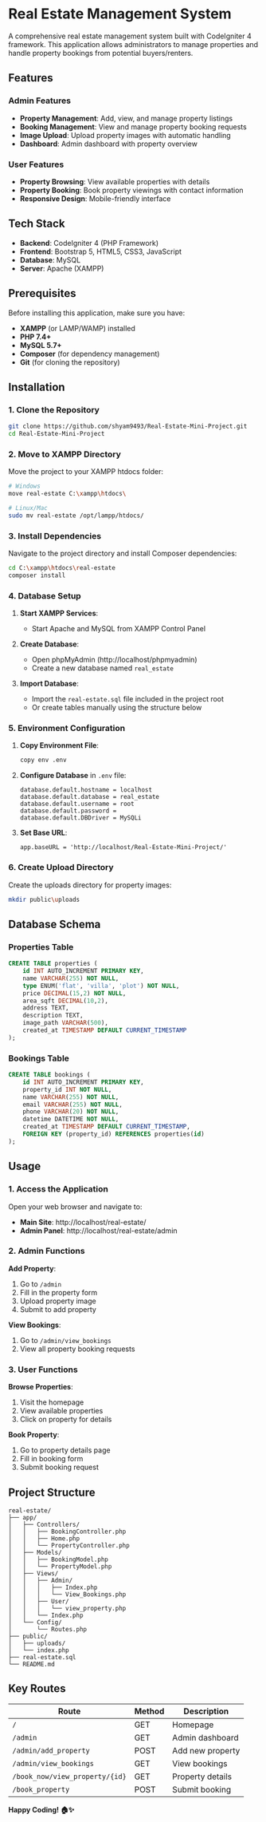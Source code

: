 # Real Estate Management System

A comprehensive real estate management system built with CodeIgniter 4 framework. This application allows administrators to manage properties and handle property bookings from potential buyers/renters.

## Features

### Admin Features
- **Property Management**: Add, view, and manage property listings
- **Booking Management**: View and manage property booking requests
- **Image Upload**: Upload property images with automatic handling
- **Dashboard**: Admin dashboard with property overview

### User Features
- **Property Browsing**: View available properties with details
- **Property Booking**: Book property viewings with contact information
- **Responsive Design**: Mobile-friendly interface

## Tech Stack

- **Backend**: CodeIgniter 4 (PHP Framework)
- **Frontend**: Bootstrap 5, HTML5, CSS3, JavaScript
- **Database**: MySQL
- **Server**: Apache (XAMPP)

## Prerequisites

Before installing this application, make sure you have:

- **XAMPP** (or LAMP/WAMP) installed
- **PHP 7.4+** 
- **MySQL 5.7+**
- **Composer** (for dependency management)
- **Git** (for cloning the repository)

## Installation

### 1. Clone the Repository

```bash
git clone https://github.com/shyam9493/Real-Estate-Mini-Project.git
cd Real-Estate-Mini-Project
```

### 2. Move to XAMPP Directory

Move the project to your XAMPP htdocs folder:

```bash
# Windows
move real-estate C:\xampp\htdocs\

# Linux/Mac
sudo mv real-estate /opt/lampp/htdocs/
```

### 3. Install Dependencies

Navigate to the project directory and install Composer dependencies:

```bash
cd C:\xampp\htdocs\real-estate
composer install
```

### 4. Database Setup

1. **Start XAMPP Services**:
   - Start Apache and MySQL from XAMPP Control Panel

2. **Create Database**:
   - Open phpMyAdmin (http://localhost/phpmyadmin)
   - Create a new database named `real_estate`

3. **Import Database**:
   - Import the `real-estate.sql` file included in the project root
   - Or create tables manually using the structure below

### 5. Environment Configuration

1. **Copy Environment File**:
   ```bash
   copy env .env
   ```

2. **Configure Database** in `.env` file:
   ```
   database.default.hostname = localhost
   database.default.database = real_estate
   database.default.username = root
   database.default.password = 
   database.default.DBDriver = MySQLi
   ```

3. **Set Base URL**:
   ```
   app.baseURL = 'http://localhost/Real-Estate-Mini-Project/'
   ```

### 6. Create Upload Directory

Create the uploads directory for property images:

```bash
mkdir public\uploads
```

## Database Schema

### Properties Table
```sql
CREATE TABLE properties (
    id INT AUTO_INCREMENT PRIMARY KEY,
    name VARCHAR(255) NOT NULL,
    type ENUM('flat', 'villa', 'plot') NOT NULL,
    price DECIMAL(15,2) NOT NULL,
    area_sqft DECIMAL(10,2),
    address TEXT,
    description TEXT,
    image_path VARCHAR(500),
    created_at TIMESTAMP DEFAULT CURRENT_TIMESTAMP
);
```

### Bookings Table
```sql
CREATE TABLE bookings (
    id INT AUTO_INCREMENT PRIMARY KEY,
    property_id INT NOT NULL,
    name VARCHAR(255) NOT NULL,
    email VARCHAR(255) NOT NULL,
    phone VARCHAR(20) NOT NULL,
    datetime DATETIME NOT NULL,
    created_at TIMESTAMP DEFAULT CURRENT_TIMESTAMP,
    FOREIGN KEY (property_id) REFERENCES properties(id)
);
```

## Usage

### 1. Access the Application

Open your web browser and navigate to:
- **Main Site**: http://localhost/real-estate/
- **Admin Panel**: http://localhost/real-estate/admin

### 2. Admin Functions

**Add Property**:
1. Go to `/admin`
2. Fill in the property form
3. Upload property image
4. Submit to add property

**View Bookings**:
1. Go to `/admin/view_bookings`
2. View all property booking requests

### 3. User Functions

**Browse Properties**:
1. Visit the homepage
2. View available properties
3. Click on property for details

**Book Property**:
1. Go to property details page
2. Fill in booking form
3. Submit booking request

## Project Structure

```
real-estate/
├── app/
│   ├── Controllers/
│   │   ├── BookingController.php
│   │   ├── Home.php
│   │   └── PropertyController.php
│   ├── Models/
│   │   ├── BookingModel.php
│   │   └── PropertyModel.php
│   ├── Views/
│   │   ├── Admin/
│   │   │   ├── Index.php
│   │   │   └── View_Bookings.php
│   │   ├── User/
│   │   │   └── view_property.php
│   │   └── Index.php
│   └── Config/
│       └── Routes.php
├── public/
│   ├── uploads/
│   └── index.php
├── real-estate.sql
└── README.md
```

## Key Routes

| Route | Method | Description |
|-------|--------|-------------|
| `/` | GET | Homepage |
| `/admin` | GET | Admin dashboard |
| `/admin/add_property` | POST | Add new property |
| `/admin/view_bookings` | GET | View bookings |
| `/book_now/view_property/{id}` | GET | Property details |
| `/book_property` | POST | Submit booking |



**Happy Coding! 🏠✨**
